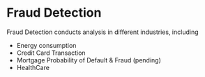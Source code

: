 # Fraud Detection

Fraud Detection conducts analysis in different industries, including
* Energy consumption
* Credit Card Transaction
* Mortgage Probability of Default & Fraud (pending)
* HealthCare
